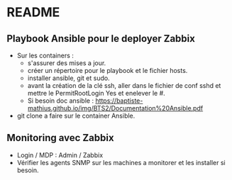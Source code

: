 # README

## Playbook Ansible pour le deployer Zabbix 

- Sur les containers : 
    - s'assurer des mises a jour. 
    - créer un répertoire pour le playbook et le fichier hosts. 
    - installer ansible, git et sudo. 
    - avant la création de la clé ssh, aller dans le fichier de conf sshd et mettre le PermitRootLogin Yes et enelever le #.
    - Si besoin doc ansible : https://baptiste-mathius.github.io/img/BTS2/Documentation%20Ansible.pdf 
- git clone a faire sur le container Ansible. 

## Monitoring avec Zabbix

- Login / MDP : Admin / Zabbix
- Vérifier les agents SNMP sur les machines a monitorer et les installer si besoin. 
